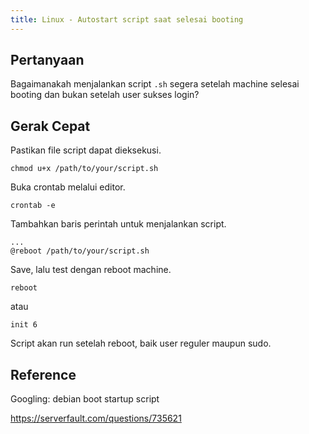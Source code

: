 ```yaml
---
title: Linux - Autostart script saat selesai booting
---
```


## Pertanyaan

Bagaimanakah menjalankan script `.sh` segera setelah machine selesai booting
dan bukan setelah user sukses login?

## Gerak Cepat

Pastikan file script dapat dieksekusi.

```
chmod u+x /path/to/your/script.sh
```

Buka crontab melalui editor.

```
crontab -e
```

Tambahkan baris perintah untuk menjalankan script.

```
...
@reboot /path/to/your/script.sh
```

Save, lalu test dengan reboot machine.

```
reboot
```

atau

```
init 6
```

Script akan run setelah reboot, baik user reguler maupun sudo.

## Reference

Googling: debian boot startup script

<https://serverfault.com/questions/735621>

